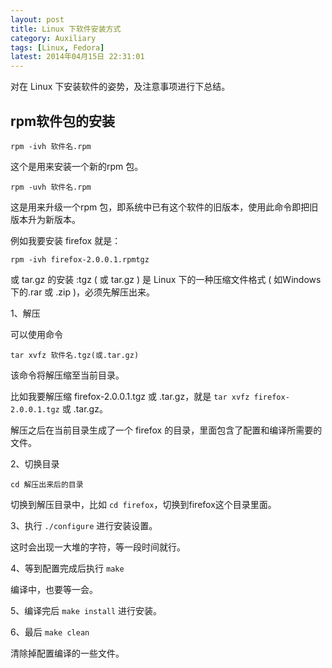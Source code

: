 ```yaml
---
layout: post
title: Linux 下软件安装方式
category: Auxiliary
tags: [Linux, Fedora]
latest: 2014年04月15日 22:31:01
---
```


对在 Linux 下安装软件的姿势，及注意事项进行下总结。

rpm软件包的安装
-

```
rpm -ivh 软件名.rpm
```

这个是用来安装一个新的rpm 包。

```
rpm -uvh 软件名.rpm
```

这是用来升级一个rpm 包，即系统中已有这个软件的旧版本，使用此命令即把旧版本升为新版本。

例如我要安装 firefox 就是：

```
rpm -ivh firefox-2.0.0.1.rpmtgz
```

或 tar.gz 的安装 :tgz ( 或 tar.gz ) 是 Linux 下的一种压缩文件格式 ( 如Windows下的.rar 或 .zip )，必须先解压出来。

1、解压

可以使用命令

```
tar xvfz 软件名.tgz(或.tar.gz)
```

该命令将解压缩至当前目录。

比如我要解压缩 firefox-2.0.0.1.tgz 或 .tar.gz，就是 `tar xvfz firefox- 2.0.0.1.tgz` 或 .tar.gz。

解压之后在当前目录生成了一个	firefox 的目录，里面包含了配置和编译所需要的文件。

2、切换目录

```
cd 解压出来后的目录
```

切换到解压目录中，比如 `cd firefox`，切换到firefox这个目录里面。

3、执行 `./configure` 进行安装设置。

这时会出现一大堆的字符，等一段时间就行。

4、等到配置完成后执行 `make`

编译中，也要等一会。

5、编译完后 `make install` 进行安装。

6、最后 `make clean`

清除掉配置编译的一些文件。
